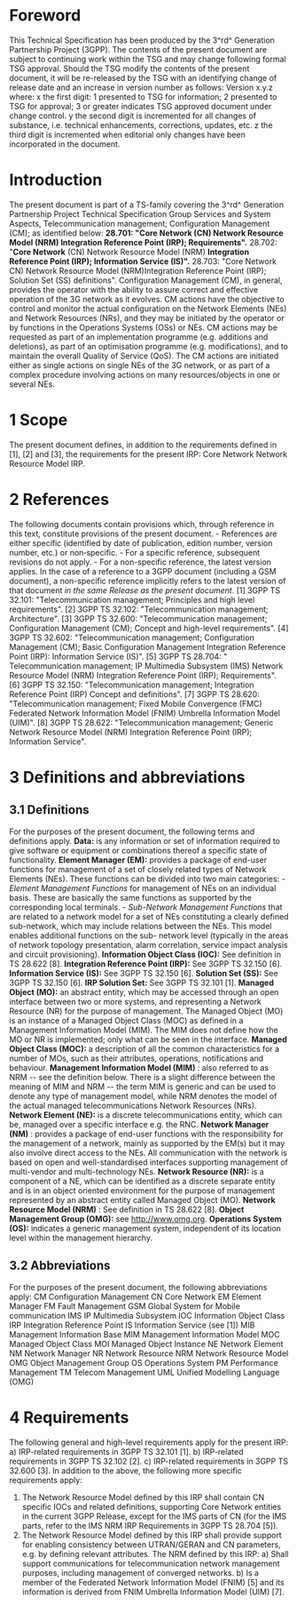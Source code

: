 # Foreword
This Technical Specification has been produced by the 3^rd^ Generation
Partnership Project (3GPP).
The contents of the present document are subject to continuing work within the
TSG and may change following formal TSG approval. Should the TSG modify the
contents of the present document, it will be re-released by the TSG with an
identifying change of release date and an increase in version number as
follows:
Version x.y.z
where:
x the first digit:
1 presented to TSG for information;
2 presented to TSG for approval;
3 or greater indicates TSG approved document under change control.
y the second digit is incremented for all changes of substance, i.e. technical
enhancements, corrections, updates, etc.
z the third digit is incremented when editorial only changes have been
incorporated in the document.
# Introduction
The present document is part of a TS-family covering the 3^rd^ Generation
Partnership Project Technical Specification Group Services and System Aspects,
Telecommunication management; Configuration Management (CM); as identified
below:
**28.701: \"Core Network (CN) Network Resource Model (NRM) Integration
Reference Point (IRP); Requirements\".**
28.702: \"**Core Network** (CN) Network Resource Model (NRM) **Integration
Reference Point (IRP); Information Service (IS)\".**
28.703: \"Core Network CN) Network Resource Model (NRM)Integration Reference
Point (IRP); Solution Set (SS) definitions\".
Configuration Management (CM), in general, provides the operator with the
ability to assure correct and effective operation of the 3G network as it
evolves. CM actions have the objective to control and monitor the actual
configuration on the Network Elements (NEs) and Network Resources (NRs), and
they may be initiated by the operator or by functions in the Operations
Systems (OSs) or NEs.
CM actions may be requested as part of an implementation programme (e.g.
additions and deletions), as part of an optimisation programme (e.g.
modifications), and to maintain the overall Quality of Service (QoS). The CM
actions are initiated either as single actions on single NEs of the 3G
network, or as part of a complex procedure involving actions on many
resources/objects in one or several NEs.
# 1 Scope
The present document defines, in addition to the requirements defined in [1],
[2] and [3], the requirements for the present IRP: Core Network Network
Resource Model IRP.
# 2 References
The following documents contain provisions which, through reference in this
text, constitute provisions of the present document.
\- References are either specific (identified by date of publication, edition
number, version number, etc.) or non‑specific.
\- For a specific reference, subsequent revisions do not apply.
\- For a non-specific reference, the latest version applies. In the case of a
reference to a 3GPP document (including a GSM document), a non-specific
reference implicitly refers to the latest version of that document _in the
same Release as the present document_.
[1] 3GPP TS 32.101: \"Telecommunication management; Principles and high level
requirements\".
[2] 3GPP TS 32.102: \"Telecommunication management; Architecture\".
[3] 3GPP TS 32.600: \"Telecommunication management; Configuration Management
(CM); Concept and high-level requirements\".
[4] 3GPP TS 32.602: \"Telecommunication management; Configuration Management
(CM); Basic Configuration Management Integration Reference Point (IRP):
Information Service (IS)\".
[5] 3GPP TS 28.704: \" Telecommunication management; IP Multimedia Subsystem
(IMS) Network Resource Model (NRM) Integration Reference Point (IRP);
Requirements\".
[6] 3GPP TS 32.150: \"Telecommunication management; Integration Reference
Point (IRP) Concept and definitions\".
[7] 3GPP TS 28.620: \"Telecommunication management; Fixed Mobile Convergence
(FMC) Federated Network Information Model (FNIM) Umbrella Information Model
(UIM)\".
[8] 3GPP TS 28.622: \"Telecommunication management; Generic Network Resource
Model (NRM) Integration Reference Point (IRP); Information Service\".
# 3 Definitions and abbreviations
## 3.1 Definitions
For the purposes of the present document, the following terms and definitions
apply.
**Data:** is any information or set of information required to give software
or equipment or combinations thereof a specific state of functionality.
**Element Manager (EM):** provides a package of end-user functions for
management of a set of closely related types of Network Elements (NEs). These
functions can be divided into two main categories:
_\- Element Management Functions_ for management of NEs on an individual
basis. These are basically the same functions as supported by the
corresponding local terminals.
_\- Sub-Network Management Functions_ that are related to a network model for
a set of NEs constituting a clearly defined sub-network, which may include
relations between the NEs. This model enables additional functions on the sub-
network level (typically in the areas of network topology presentation, alarm
correlation, service impact analysis and circuit provisioning).
**Information Object Class (IOC):** See definition in TS 28.622 [8].
**Integration Reference Point (IRP):** See 3GPP TS 32.150 [6].
**Information Service (IS):** See 3GPP TS 32.150 [6].
**Solution Set (SS):** See 3GPP TS 32.150 [6].
**IRP Solution Set:** See 3GPP TS 32.101 [1].
**Managed Object (MO):** an abstract entity, which may be accessed through an
open interface between two or more systems, and representing a Network
Resource (NR) for the purpose of management. The Managed Object (MO) is an
instance of a Managed Object Class (MOC) as defined in a Management
Information Model (MIM). The MIM does not define how the MO or NR is
implemented; only what can be seen in the interface.
**Managed Object Class (MOC):** a description of all the common
characteristics for a number of MOs, such as their attributes, operations,
notifications and behaviour.
**Management Information Model (MIM)** : also referred to as NRM -- see the
definition below. There is a slight difference between the meaning of MIM and
NRM -- the term MIM is generic and can be used to denote any type of
management model, while NRM denotes the model of the actual managed
telecommunications Network Resources (NRs).
**Network Element (NE):** is a discrete telecommunications entity, which can
be, managed over a specific interface e.g. the RNC.
**Network Manager (NM)** : provides a package of end-user functions with the
responsibility for the management of a network, mainly as supported by the
EM(s) but it may also involve direct access to the NEs. All communication with
the network is based on open and well-standardised interfaces supporting
management of multi-vendor and multi-technology NEs.
**Network Resource (NR):** is a component of a NE, which can be identified as
a discrete separate entity and is in an object oriented environment for the
purpose of management represented by an abstract entity called Managed Object
(MO).
**Network Resource Model (NRM)** : See definition in TS 28.622 [8].
**Object Management Group (OMG):** see http://www.omg.org.
**Operations System (OS):** indicates a generic management system, independent
of its location level within the management hierarchy.
## 3.2 Abbreviations
For the purposes of the present document, the following abbreviations apply:
CM Configuration Management
CN Core Network
EM Element Manager
FM Fault Management
GSM Global System for Mobile communication
IMS IP Multimedia Subsystem
IOC Information Object Class
IRP Integration Reference Point
IS Information Service (see [1])
MIB Management Information Base
MIM Management Information Model
MOC Managed Object Class
MOI Managed Object Instance
NE Network Element
NM Network Manager
NR Network Resource
NRM Network Resource Model
OMG Object Management Group
OS Operations System
PM Performance Management
TM Telecom Management
UML Unified Modelling Language (OMG)
# 4 Requirements
The following general and high-level requirements apply for the present IRP:
a) IRP-related requirements in 3GPP TS 32.101 [1].
b) IRP-related requirements in 3GPP TS 32.102 [2].
c) IRP-related requirements in 3GPP TS 32.600 [3].
In addition to the above, the following more specific requirements apply:
1) The Network Resource Model defined by this IRP shall contain CN specific
IOCs and related definitions, supporting Core Network entities in the current
3GPP Release, except for the IMS parts of CN (for the IMS parts, refer to the
IMS NRM IRP Requirements in 3GPP TS 28.704 [5]).
2) The Network Resource Model defined by this IRP shall provide support for
enabling consistency between UTRAN/GERAN and CN parameters, e.g. by defining
relevant attributes.
The NRM defined by this IRP:
a) Shall support communications for telecommunication network management
purposes, including management of converged networks.
b) Is a member of the Federated Network Information Model (FNIM) [5] and its
information is derived from FNIM Umbrella Information Model (UIM) [7].
#